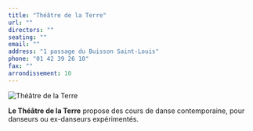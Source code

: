 ```yaml
---
title: "Théâtre de la Terre"
url: ""
directors: ""
seating: ""
email: ""
address: "1 passage du Buisson Saint-Louis"
phone: "01 42 39 26 10"
fax: ""
arrondissement: 10
---
```


![Théâtre de la Terre](../images/10eme/theatre-de-la-terre/theatre-de-la-terre-1.jpg)

**Le Théâtre de la Terre** propose des cours de danse contemporaine, pour danseurs ou ex-danseurs expérimentés.
